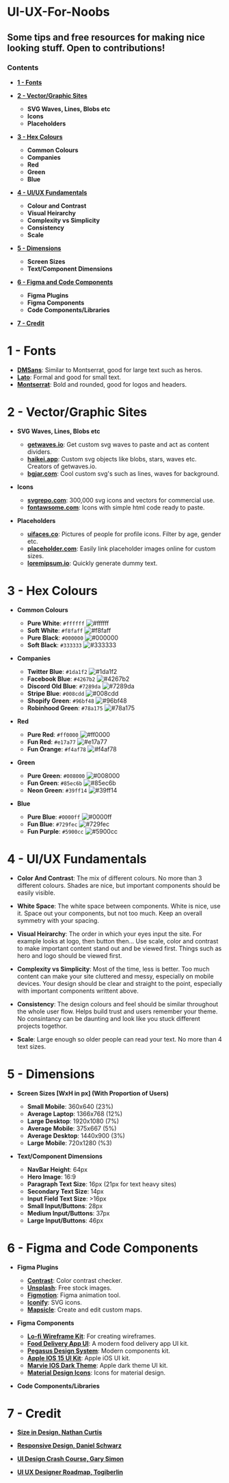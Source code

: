 # UI-UX-For-Noobs

## Some tips and free resources for making nice looking stuff. Open to contributions!

### Contents  
- **[1 - Fonts](#1---fonts)**
 
- **[2 - Vector/Graphic Sites](#2---vectorgraphic-sites)**  
  - **SVG Waves, Lines, Blobs etc**
  - **Icons**  
  - **Placeholders**
 
- **[3 - Hex Colours](#3---hex-colours)**
  - **Common Colours**  
  - **Companies**  
  - **Red**  
  - **Green**  
  - **Blue** 
 
- **[4 - UI/UX Fundamentals](#4---uiux-fundamentals)**  
  - **Colour and Contrast**  
  - **Visual Heirarchy**  
  - **Complexity vs Simplicity**
  - **Consistency**  
  - **Scale**

- **[5 - Dimensions](#5---dimensions)**
  - **Screen Sizes**  
  - **Text/Component Dimensions**  

- **[6 - Figma and Code Components](#6---figma-and-code-components)**
  - **Figma Plugins**
  - **Figma Components**  
  - **Code Components/Libraries**  

- **[7 - Credit](#7---credit)**


# 1 - Fonts
- **[DMSans](https://fonts.google.com/specimen/DM+Sans)**: Similar to Montserrat, good for large text such as heros.
- **[Lato](https://fonts.google.com/specimen/Lato)**: Formal and good for small text.
- **[Montserrat](https://fonts.google.com/specimen/Montserrat)**: Bold and rounded, good for logos and headers.

# 2 - Vector/Graphic Sites
- **SVG Waves, Lines, Blobs etc**
  - **[getwaves.io](https://getwaves.io/)**: Get custom svg waves to paste and act as content dividers.  
  - **[haikei.app](https://haikei.app/)**: Custom svg objects like blobs, stars, waves etc. Creators of getwaves.io.
  - **[bgjar.com](https://bgjar.com/)**: Cool custom svg's such as lines, waves for background. 

- **Icons**
  - **[svgrepo.com](https://www.svgrepo.com/)**: 300,000 svg icons and vectors for commercial use.  
  - **[fontawsome.com](https://fontawesome.com/)**: Icons with simple html code ready to paste. 

- **Placeholders**
  - **[uifaces.co](https://uifaces.co/)**: Pictures of people for profile icons. Filter by age, gender etc. 
  - **[placeholder.com](https://placeholder.com/)**: Easily link placeholder images online for custom sizes.
  - **[loremipsum.io](https://loremipsum.io/)**: Quickly generate dummy text.

# 3 - Hex Colours  
- **Common Colours**
  - **Pure White**: `#ffffff` ![#ffffff](https://via.placeholder.com/15/ffffff/000000?text=+) 
  - **Soft White**: `#f8faff` ![#f8faff](https://via.placeholder.com/15/f8faff/000000?text=+) 
  - **Pure Black**: `#000000` ![#000000](https://via.placeholder.com/15/000000/000000?text=+) 
  - **Soft Black**: `#333333` ![#333333](https://via.placeholder.com/15/333333/000000?text=+) 
  
- **Companies**  
  - **Twitter Blue**: `#1da1f2` ![#1da1f2](https://via.placeholder.com/15/1da1f2/000000?text=+) 
  - **Facebook Blue**: `#4267b2` ![#4267b2](https://via.placeholder.com/15/4267b2/000000?text=+) 
  - **Discord Old Blue**: `#7289da` ![#7289da](https://via.placeholder.com/15/7289da/000000?text=+) 
  - **Stripe Blue**: `#008cdd` ![#008cdd](https://via.placeholder.com/15/008cdd/000000?text=+) 
  - **Shopify Green**: `#96bf48` ![#96bf48](https://via.placeholder.com/15/96bf48/000000?text=+) 
  - **Robinhood Green**: `#78a175` ![#78a175](https://via.placeholder.com/15/78a175/000000?text=+) 

- **Red**
  - **Pure Red**: `#ff0000` ![#ff0000](https://via.placeholder.com/15/ff0000/000000?text=+) 
  - **Fun Red**: `#e17a77` ![#e17a77](https://via.placeholder.com/15/e17a77/000000?text=+) 
  - **Fun Orange**: `#f4af78` ![#f4af78](https://via.placeholder.com/15/f4af78/000000?text=+) 

- **Green**
  - **Pure Green**: `#008000` ![#008000](https://via.placeholder.com/15/008000/000000?text=+) 
  - **Fun Green**: `#85ec6b` ![#85ec6b](https://via.placeholder.com/15/85ec6b/000000?text=+) 
  - **Neon Green**: `#39ff14` ![#39ff14](https://via.placeholder.com/15/39ff14/000000?text=+) 

- **Blue**
  - **Pure Blue**: `#0000ff` ![#0000ff](https://via.placeholder.com/15/0000ff/000000?text=+) 
  - **Fun Blue**: `#729fec` ![#729fec](https://via.placeholder.com/15/729fec/000000?text=+) 
  - **Fun Purple**: `#5900cc` ![#5900cc](https://via.placeholder.com/15/5900cc/000000?text=+) 

# 4 - UI/UX Fundamentals  
- **Color And Contrast**: The mix of different colours. No more than 3 different colours. Shades are nice, but important components should be easily visible.
- **White Space**: The white space between components. White is nice, use it. Space out your components, but not too much. Keep an overall symmetry with your spacing.  

- **Visual Heirarchy**: The order in which your eyes input the site. For example looks at logo, then button then... Use scale, color and contrast to make important content stand out and be viewed first. Things such as hero and logo should be viewed first.

- **Complexity vs Simplicity**: Most of the time, less is better. Too much content can make your site cluttered and messy, especially on mobile devices. Your design should be clear and straight to the point, especially with important components writtent above.

- **Consistency**: The design colours and feel should be similar throughout the whole user flow. Helps build trust and users remember your theme. No consintancy can be daunting and look like you stuck different projects togethor.  

- **Scale**: Large enough so older people can read your text. No more than 4 text sizes.

# 5 - Dimensions  
- **Screen Sizes [WxH in px] (With Proportion of Users)**
  - **Small Mobile**: 360x640 (23%)
  - **Average Laptop**: 1366x768 (12%)
  - **Large Desktop**: 1920x1080 (7%)
  - **Average Mobile**: 375x667 (5%)
  - **Average Desktop**: 1440x900 (3%)
  - **Large Mobile**: 720x1280 (%3)
 
- **Text/Component Dimensions**
  - **NavBar Height**: 64px
  - **Hero Image**: 16:9
  - **Paragraph Text Size**: 16px (21px for text heavy sites)
  - **Secondary Text Size**: 14px
  - **Input Field Text Size**: >16px
  - **Small Input/Buttons**: 28px
  - **Medium Input/Buttons**: 37px
  - **Large Input/Buttons**: 46px
 
# 6 - Figma and Code Components   
- **Figma Plugins**  
  - **[Contrast](https://www.figma.com/community/plugin/748533339900865323/Contrast)**: Color contrast checker.
  - **[Unsplash](https://www.figma.com/community/plugin/738454987945972471/Unsplash)**: Free stock images.
  - **[Figmotion](https://www.figma.com/community/plugin/733025261168520714/Figmotion)**: Figma animation tool.
  - **[Iconify](https://www.figma.com/community/plugin/735098390272716381/Iconify)**: SVG icons.
  - **[Mapsicle](https://www.figma.com/community/plugin/736458162635847353/Mapsicle)**: Create and edit custom maps.

- **Figma Components**
  - **[Lo-fi Wireframe Kit](https://www.figma.com/community/file/887892609124245416)**: For creating wireframes.
  - **[Food Delivery App UI](https://www.figma.com/community/file/893381127703378146)**: A modern food delivery app UI kit.
  - **[Pegasus Design System](https://www.figma.com/community/file/889142897767055377)**: Modern components kit.
  - **[Apple IOS 15 UI Kit](https://www.figma.com/community/file/984106517828363349)**: Apple iOS UI kit.
  - **[Marvie IOS Dark Theme](https://www.figma.com/community/file/827876058453173134)**: Apple dark theme UI kit.
  - **[Material Design Icons](https://www.figma.com/community/file/878585965681562011)**: Icons for material design.

- **Code Components/Libraries**

# 7 - Credit  

- **[Size in Design, Nathan Curtis](https://medium.com/eightshapes-llc/size-in-design-systems-64f234aec519)**

- **[Responsive Design, Daniel Schwarz](https://www.toptal.com/designers/responsive/responsive-design-best-practices)**

- **[UI Design Crash Course, Gary Simon](https://www.youtube.com/watch?v=_Hp_dI0DzY4)**

- **[UI UX Designer Roadmap, Togiberlin](https://github.com/togiberlin/ui-ux-designer-roadmap)**


